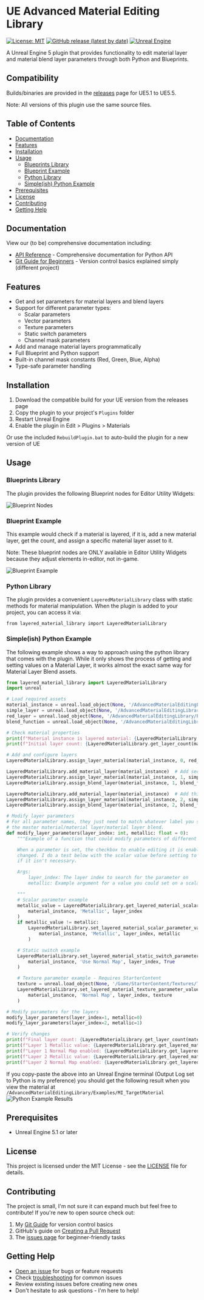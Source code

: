 <!-- omit in toc -->
# UE Advanced Material Editing Library

[![License: MIT](https://img.shields.io/badge/License-MIT-yellow.svg)](https://opensource.org/licenses/MIT)
[![GitHub release (latest by date)](https://img.shields.io/github/v/release/edwardmakesthings/UEAdvancedMaterialEditingLibrary)](https://github.com/edwardmakesthings/UEAdvancedMaterialEditingLibrary/releases)
[![Unreal Engine](https://img.shields.io/badge/Unreal%20Engine-5.5-blue)](https://www.unrealengine.com/)

A Unreal Engine 5 plugin that provides functionality to edit material layer and material blend layer parameters through both Python and Blueprints.

<!-- omit in toc -->
## Compatibility

Builds/binaries are provided in the [releases](https://github.com/edwardmakesthings/UEAdvancedMaterialEditingLibrary/releases) page for UE5.1 to UE5.5.

Note: All versions of this plugin use the same source files.

<!-- omit in toc -->
## Table of Contents
- [Documentation](#documentation)
- [Features](#features)
- [Installation](#installation)
- [Usage](#usage)
  - [Blueprints Library](#blueprints-library)
  - [Blueprint Example](#blueprint-example)
  - [Python Library](#python-library)
  - [Simple(ish) Python Example](#simpleish-python-example)
- [Prerequisites](#prerequisites)
- [License](#license)
- [Contributing](#contributing)
- [Getting Help](#getting-help)

## Documentation

View our (to be) comprehensive documentation including:

- [API Reference](https://edwardmakesthings.github.io/UEAdvancedMaterialEditingLibrary/reference/core/exceptions) - Comprehensive documentation for Python API
- [Git Guide for Beginners](https://edwardmakesthings.github.io/Node-Weaver/git-guide) - Version control basics explained simply (different project)


## Features

- Get and set parameters for material layers and blend layers
- Support for different parameter types:
  - Scalar parameters
  - Vector parameters
  - Texture parameters
  - Static switch parameters
  - Channel mask parameters
- Add and manage material layers programmatically
- Full Blueprint and Python support
- Built-in channel mask constants (Red, Green, Blue, Alpha)
- Type-safe parameter handling

## Installation

1. Download the compatible build for your UE version from the releases page
2. Copy the plugin to your project's `Plugins` folder
3. Restart Unreal Engine
4. Enable the plugin in Edit > Plugins > Materials

Or use the included `RebuildPlugin.bat` to auto-build the plugin for a new version of UE

## Usage

### Blueprints Library

The plugin provides the following Blueprint nodes for Editor Utility Widgets:

![Blueprint Nodes](images/blueprint_nodes.png)

### Blueprint Example

This example would check if a material is layered, if it is, add a new material layer, get the count, and assign
a specific material layer asset to it.

Note: These blueprint nodes are ONLY available in Editor Utility Widgets because they adjust elements in-editor,
not in-game.

![Blueprint Example](images/blueprint_example.png)

### Python Library

The plugin provides a convenient `LayeredMaterialLibrary` class with static methods for material manipulation. When
the plugin is added to your project, you can access it via:

`from layered_material_library import LayeredMaterialLibrary`

### Simple(ish) Python Example

The following example shows a way to approach using the python library that comes with the plugin.
While it only shows the process of getting and setting values on a Material Layer, it works almost
the exact same way for Material Layer Blend assets.

```python
from layered_material_library import LayeredMaterialLibrary
import unreal

# Load required assets
material_instance = unreal.load_object(None, '/AdvancedMaterialEditingLibrary/Examples/MI_TargetMaterial')
simple_layer = unreal.load_object(None, '/AdvancedMaterialEditingLibrary/Examples/ML_MaterialLayer')
red_layer = unreal.load_object(None, '/AdvancedMaterialEditingLibrary/Examples/ML_MaterialLayer_Red')
blend_function = unreal.load_object(None, '/AdvancedMaterialEditingLibrary/Examples/MLB_MaterialLayerBlend')

# Check material properties
print(f"Material instance is layered material: {LayeredMaterialLibrary.is_layered_material(material_instance)}")
print(f"Initial layer count: {LayeredMaterialLibrary.get_layer_count(material_instance)}")

# Add and configure layers
LayeredMaterialLibrary.assign_layer_material(material_instance, 0, red_layer) # Set base layer to a new material

LayeredMaterialLibrary.add_material_layer(material_instance)  # Add second layer
LayeredMaterialLibrary.assign_layer_material(material_instance, 1, simple_layer)
LayeredMaterialLibrary.assign_blend_layer(material_instance, 1, blend_function)

LayeredMaterialLibrary.add_material_layer(material_instance)  # Add third layer
LayeredMaterialLibrary.assign_layer_material(material_instance, 2, simple_layer)
LayeredMaterialLibrary.assign_blend_layer(material_instance, 2, blend_function)

# Modify layer parameters
# For all parameter names, they just need to match whatever label you set for them when you created
# the master material/material layer/material layer blend.
def modify_layer_parameters(layer_index: int, metallic: float = 0):
    """Example of a function that could modify parameters of different kinds.

    When a parameter is set, the checkbox to enable editing it is enabled, even if the value was not
    changed. I do a test below with the scalar value before setting to avoid enabling the parameter
    if it isn't necessary.

    Args:
        layer_index: The layer index to search for the parameter on
        metallic: Example argument for a value you could set on a scalar value.

    """
    # Scalar parameter example
    metallic_value = LayeredMaterialLibrary.get_layered_material_scalar_parameter_value(
        material_instance, 'Metallic', layer_index
    )
    if metallic_value != metallic:
        LayeredMaterialLibrary.set_layered_material_scalar_parameter_value(
            material_instance, 'Metallic', layer_index, metallic
        )

    # Static switch example
    LayeredMaterialLibrary.set_layered_material_static_switch_parameter_value(
        material_instance, 'Use Normal Map', layer_index, True
    )

    # Texture parameter example - Requires StarterContent
    texture = unreal.load_object(None, '/Game/StarterContent/Textures/T_CobbleStone_Rough_N')
    LayeredMaterialLibrary.set_layered_material_texture_parameter_value(
        material_instance, 'Normal Map', layer_index, texture
    )

# Modify parameters for the layers
modify_layer_parameters(layer_index=1, metallic=0)
modify_layer_parameters(layer_index=2, metallic=1)

# Verify changes
print(f"Final layer count: {LayeredMaterialLibrary.get_layer_count(material_instance)}")
print(f"Layer 1 Metallic value: {LayeredMaterialLibrary.get_layered_material_scalar_parameter_value(material_instance, 'Metallic', 1)}")
print(f"Layer 1 Normal Map enabled: {LayeredMaterialLibrary.get_layered_material_static_switch_parameter_value(material_instance, 'Use Normal Map', 1)}")
print(f"Layer 2 Metallic value: {LayeredMaterialLibrary.get_layered_material_scalar_parameter_value(material_instance, 'Metallic', 2)}")
print(f"Layer 2 Normal Map enabled: {LayeredMaterialLibrary.get_layered_material_static_switch_parameter_value(material_instance, 'Use Normal Map', 2)}")
```

If you copy-paste the above into an Unreal Engine terminal (Output Log set to Python is my preference)
you should get the following result when you view the material at `/AdvancedMaterialEditingLibrary/Examples/MI_TargetMaterial`
![Python Example Results](images/python_example_result.png)

## Prerequisites

- Unreal Engine 5.1 or later

## License

This project is licensed under the MIT License - see the [LICENSE](LICENSE) file for details.

## Contributing

The project is small, I'm not sure it can expand much but feel free to contribute! If you're new to open source check out:

1. My [Git Guide](https://edwardmakesthings.github.io/Node-Weaver/git-guide) for version control basics
2. GitHub's guide on [Creating a Pull Request](https://docs.github.com/en/pull-requests/collaborating-with-pull-requests/proposing-changes-to-your-work-with-pull-requests/creating-a-pull-request)
3. The [issues page](https://github.com/edwardmakesthings/UEAdvancedMaterialEditingLibrary/issues) for beginner-friendly tasks

## Getting Help

- [Open an issue](https://github.com/edwardmakesthings/Node-Weaver/issues) for bugs or feature requests
- Check [troubleshooting](https://edwardmakesthings.github.io/UEAdvancedMaterialEditingLibrary/troubleshooting) for common issues
- Review existing issues before creating new ones
- Don't hesitate to ask questions - I'm here to help!